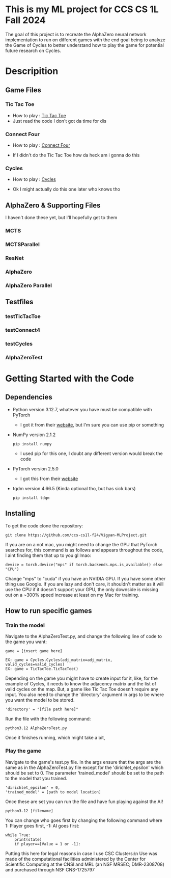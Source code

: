 # This is my ML project for CCS CS 1L Fall 2024
The goal of this project is to recreate the AlphaZero neural network implementation to run on different games with the end goal being to analyze the Game of Cycles to better understand how to play the game for potential future research on Cycles.

# Descripition

## Game Files

### Tic Tac Toe
- How to play : [Tic Tac Toe](https://en.wikipedia.org/wiki/Tic-tac-toe)
- Just read the code I don't got da time for dis

### Connect Four
- How to play : [Connect Four](https://en.wikipedia.org/wiki/Connect_Four)

- If I didn't do the Tic Tac Toe how da heck am i gonna do this

### Cycles
- How to play : [Cycles](https://arxiv.org/abs/2004.00776)

- Ok I might actually do this one later who knows tho

## AlphaZero & Supporting Files
I haven't done these yet, but I'll hopefully get to them
### MCTS

### MCTSParallel

### ResNet

### AlphaZero

### AlphaZero Parallel

## Testfiles

### testTicTacToe

### testConnect4

### testCycles

### AlphaZeroTest

# Getting Started with the Code

## Dependencies

- Python version 3.12.7, whatever you have must be compatible with PyTorch
    - I got it from their [website](https://www.python.org/downloads/), but I'm sure you can use pip or something
- NumPy version 2.1.2
  ```
  pip install numpy
  ```
    - I used pip for this one, I doubt any different version would break the code

- PyTorch version 2.5.0
    - I got this from their [website](https://pytorch.org/get-started/locally/)
- tqdm version 4.66.5 (Kinda optional tho, but has sick bars)
    ```
    pip install tdqm
    ```

## Installing
To get the code clone the repository:
```
git clone https://github.com/ccs-cs1l-f24/Vigyan-MLProject.git
```

If you are on a not mac, you might need to change the GPU that PyTorch searches for, this command is as follows and appears throughout the code, I aint finding them that up to you gl lmao:
```
device = torch.device("mps" if torch.backends.mps.is_available() else "CPU")
```

Change "mps" to "cuda" if you have an NVIDIA GPU. If you have some other thing use Google. If you are lazy and don't care, it shouldn't matter as it will use the CPU if it doesn't support your GPU, the only downside is missing out on a ~300% speed increase at least on my Mac for training.
## How to run specific games

### Train the model
Navigate to the AlphaZeroTest.py, and change the following line of code to the game you want:
```
game = [insert game here]
```
```
EX: game = Cycles.Cycles(adj_matrix=adj_matrix, valid_cycles=valid_cycles)
EX: game = TicTacToe.TicTacToe()
```

Depending on the game you might have to create input for it, like, for the example of Cycles, it needs to know the adjacency matrix and the list of valid cycles on the map. But, a game like Tic Tac Toe doesn't require any input.
You also need to change the 'directory' argument in args to be where you want the model to be stored.
```
'directory' = "[file path here]"
```

Run the file with the following command:
```
python3.12 AlphaZeroTest.py
```

Once it finishes running, which might take a bit, 
### Play the game
Navigate to the game's test.py file. In the args ensure that the args are the same as in the AlphaZeroTest.py file except for the 'dirichlet_epsilon' which should be set to 0. The parameter 'trained_model' should be set to the path to the model that you trained.
```
'dirichlet_epsilon' = 0,
'trained_model' = [path to model location]
```
Once these are set you can run the file and have fun playing against the AI!
```
python3.12 [filename]
```

You can change who goes first by changing the following command where 1: Player goes first, -1: AI goes first:
```
while True:
    print(state)
    if player==[Value = 1 or -1]:
```

Putting this here for legal reasons in case I use CSC Clusters:\n
Use was made of the computational facilities administered by the Center for Scientific Computing at the CNSI and MRL (an NSF MRSEC; DMR-2308708) and purchased through NSF CNS-1725797

